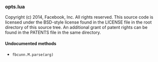 

### opts.lua ###

Copyright (c) 2014, Facebook, Inc.
All rights reserved.
This source code is licensed under the BSD-style license found in the
LICENSE file in the root directory of this source tree. An additional grant
of patent rights can be found in the PATENTS file in the same directory.



#### Undocumented methods ####

<a name="fbcunn.M.parse"></a>
 * `fbcunn.M.parse(arg)`
